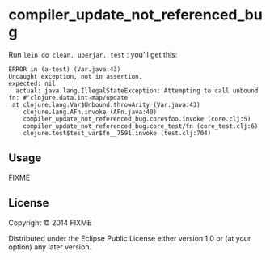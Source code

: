 # compiler_update_not_referenced_bug

Run `lein do clean, uberjar, test` : you'll get this:

```
ERROR in (a-test) (Var.java:43)
Uncaught exception, not in assertion.
expected: nil
  actual: java.lang.IllegalStateException: Attempting to call unbound fn: #'clojure.data.int-map/update
 at clojure.lang.Var$Unbound.throwArity (Var.java:43)
    clojure.lang.AFn.invoke (AFn.java:40)
    compiler_update_not_referenced_bug.core$foo.invoke (core.clj:5)
    compiler_update_not_referenced_bug.core_test/fn (core_test.clj:6)
    clojure.test$test_var$fn__7591.invoke (test.clj:704)
```
## Usage

FIXME

## License

Copyright © 2014 FIXME

Distributed under the Eclipse Public License either version 1.0 or (at
your option) any later version.
